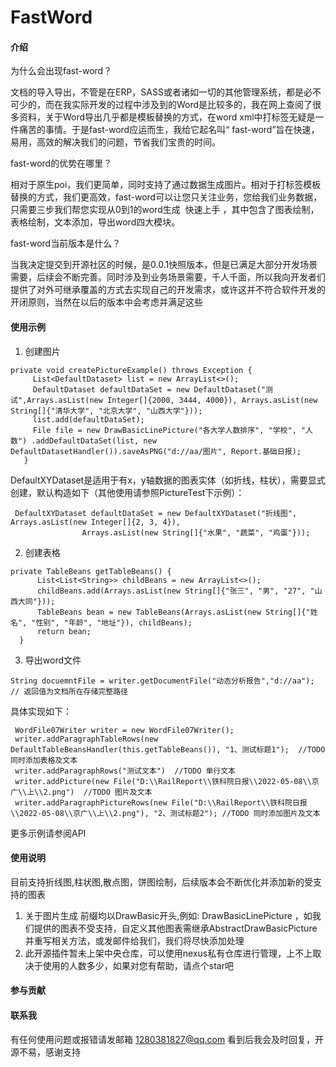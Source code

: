 # FastWord

#### 介绍
为什么会出现fast-word？

文档的导入导出，不管是在ERP，SASS或者诸如一切的其他管理系统，都是必不可少的，而在我实际开发的过程中涉及到的Word是比较多的，我在网上查阅了很多资料，关于Word导出几乎都是模板替换的方式，在word xml中打标签无疑是一件痛苦的事情。于是fast-word应运而生，我给它起名叫“ fast-word”旨在快速，易用，高效的解决我们的问题，节省我们宝贵的时间。

fast-word的优势在哪里？

相对于原生poi，我们更简单，同时支持了通过数据生成图片。相对于打标签模板替换的方式，我们更高效，fast-word可以让您只关注业务，您给我们业务数据，只需要三步我们帮您实现从0到1的word生成  快速上手 ，其中包含了图表绘制，表格绘制，文本添加，导出word四大模块。

fast-word当前版本是什么？

当我决定提交到开源社区的时候，是0.0.1快照版本，但是已满足大部分开发场景需要，后续会不断完善。同时涉及到业务场景需要，千人千面，所以我向开发者们提供了对外可继承覆盖的方式去实现自己的开发需求，或许这并不符合软件开发的开闭原则，当然在以后的版本中会考虑并满足这些


#### 使用示例

1.  创建图片
````
private void createPictureExample() throws Exception {
     List<DefaultDataset> list = new ArrayList<>();
     DefaultDataset defaultDataSet = new DefaultDataset("测试",Arrays.asList(new Integer[]{2000, 3444, 4000}), Arrays.asList(new String[]{"清华大学", "北京大学", "山西大学"}));
     list.add(defaultDataSet);
     File file = new DrawBasicLinePicture("各大学人数排序", "学校", "人数") .addDefaultDataSet(list, new DefaultDatasetHandler()).saveAsPNG("d://aa/图片", Report.基础日报);
   }
````
DefaultXYDataset是适用于有x，y轴数据的图表实体（如折线，柱状），需要显式创建，默认构造如下（其他使用请参照PictureTest下示例）：
````
 DefaultXYDataset defaultDataSet = new DefaultXYDataset("折线图", Arrays.asList(new Integer[]{2, 3, 4}), 
                Arrays.asList(new String[]{"水果", "蔬菜", "鸡蛋"}));
````

2.  创建表格
````
private TableBeans getTableBeans() {
      List<List<String>> childBeans = new ArrayList<>();
      childBeans.add(Arrays.asList(new String[]{"张三", "男", "27", "山西大同"}));
      TableBeans bean = new TableBeans(Arrays.asList(new String[]{"姓名", "性别", "年龄", "地址"}), childBeans);
      return bean;
  }
````
3.  导出word文件
````
String docuemntFile = writer.getDocumentFile("动态分析报告","d://aa"); // 返回值为文档所在存储完整路径
````
具体实现如下：
````
 WordFile07Writer writer = new WordFile07Writer();
 writer.addParagraphTableRows(new DefaultTableBeansHandler(this.getTableBeans()), "1、测试标题1");  //TODO 同时添加表格及文本
 writer.addParagraphRows("测试文本")  //TODO 单行文本
 writer.addPicture(new File("D:\\RailReport\\铁科院日报\\2022-05-08\\京广\\上\\2.png")  //TODO 图片及文本
 writer.addParagraphPictureRows(new File("D:\\RailReport\\铁科院日报\\2022-05-08\\京广\\上\\2.png"), "2、测试标题2"); //TODO 同时添加图片及文本
````
更多示例请参阅API
#### 使用说明

目前支持折线图,柱状图,散点图，饼图绘制，后续版本会不断优化并添加新的受支持的图表
1.  关于图片生成 前缀均以DrawBasic开头,例如: DrawBasicLinePicture ，如我们提供的图表不受支持，自定义其他图表需继承AbstractDrawBasicPicture并重写相关方法，或发邮件给我们，我们将尽快添加处理
2.  此开源插件暂未上架中央仓库，可以使用nexus私有仓库进行管理，上不上取决于使用的人数多少，如果对您有帮助，请点个star吧

#### 参与贡献

#### 联系我
 有任何使用问题或报错请发邮箱 1280381827@qq.com 看到后我会及时回复，开源不易，感谢支持